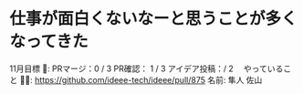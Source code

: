 # 仕事が面白くないなーと思うことが多くなってきた

11月目標 🚀: PRマージ：0 / 3
PR確認： 1 / 3
アイデア投稿：/ 2　
やっていること 🏃‍♂️: https://github.com/ideee-tech/ideee/pull/875
名前: 隼人 佐山